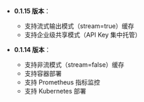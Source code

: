 -   **0.1.15 版本**：

    -   支持流式输出模式（stream=true）缓存
    -   支持企业级共享模式（API Key 集中托管）

-   **0.1.14 版本**：

    -   支持非流模式（stream=false）缓存
    -   支持容器部署
    -   支持 Prometheus 指标监控
    -   支持 Kubernetes 部署
